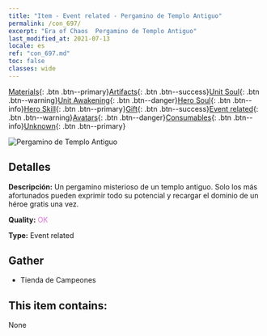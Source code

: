 ```yaml
---
title: "Item - Event related - Pergamino de Templo Antiguo"
permalink: /con_697/
excerpt: "Era of Chaos  Pergamino de Templo Antiguo"
last_modified_at: 2021-07-13
locale: es
ref: "con_697.md"
toc: false
classes: wide
---
```

 [Materials](/ItemsES/){: .btn .btn--primary}[Artifacts](/ItemsES/Artifacts/){: .btn .btn--success}[Unit Soul](/ItemsES/UnitSoul/){: .btn .btn--warning}[Unit Awakening](/ItemsES/UnitAwakening/){: .btn .btn--danger}[Hero Soul](/ItemsES/HeroSoul/){: .btn .btn--info}[Hero Skill](/ItemsES/HeroSkill/){: .btn .btn--primary}[Gift](/ItemsES/Gift/){: .btn .btn--success}[Event related](/ItemsES/Events/){: .btn .btn--warning}[Avatars](/ItemsES/Avatars/){: .btn .btn--danger}[Consumables](/ItemsES/Consumables/){: .btn .btn--info}[Unknown](/ItemsES/Unknown/){: .btn .btn--primary}

 ![Pergamino de Templo Antiguo](/images/t/i_373.png)

## Detalles
 **Descripción:** Un pergamino misterioso de un templo antiguo. Solo los más afortunados pueden exprimir todo su potencial y recargar el dominio de un héroe gratis una vez.

 **Quality:** <span style="color: #DA70D6">OK</span>

 **Type:** Event related

## Gather

*    Tienda de Campeones 

## This item contains:

  None

